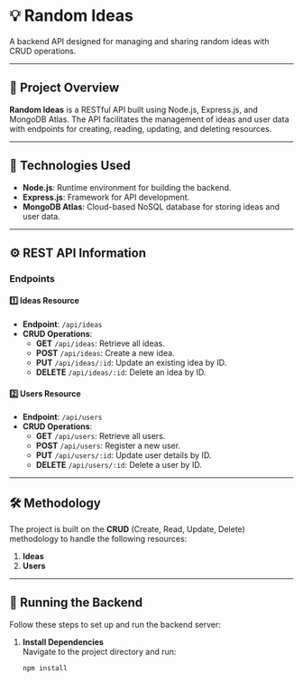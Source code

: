 # 💡 Random Ideas  
A backend API designed for managing and sharing random ideas with CRUD operations.  

---

## 📌 Project Overview  
**Random Ideas** is a RESTful API built using Node.js, Express.js, and MongoDB Atlas. The API facilitates the management of ideas and user data with endpoints for creating, reading, updating, and deleting resources.

---

## 🔧 Technologies Used  
- **Node.js**: Runtime environment for building the backend.  
- **Express.js**: Framework for API development.  
- **MongoDB Atlas**: Cloud-based NoSQL database for storing ideas and user data.  

---

## ⚙️ REST API Information  

### **Endpoints**  

#### 1️⃣ **Ideas Resource**  
- **Endpoint**: `/api/ideas`  
- **CRUD Operations**:  
  - **GET** `/api/ideas`: Retrieve all ideas.  
  - **POST** `/api/ideas`: Create a new idea.  
  - **PUT** `/api/ideas/:id`: Update an existing idea by ID.  
  - **DELETE** `/api/ideas/:id`: Delete an idea by ID.  

#### 2️⃣ **Users Resource**  
- **Endpoint**: `/api/users`  
- **CRUD Operations**:  
  - **GET** `/api/users`: Retrieve all users.  
  - **POST** `/api/users`: Register a new user.  
  - **PUT** `/api/users/:id`: Update user details by ID.  
  - **DELETE** `/api/users/:id`: Delete a user by ID.  

---

## 🛠️ Methodology  
The project is built on the **CRUD** (Create, Read, Update, Delete) methodology to handle the following resources:  
1. **Ideas**  
2. **Users**  

---
## 🚀 Running the Backend  

Follow these steps to set up and run the backend server:  

1. **Install Dependencies**  
   Navigate to the project directory and run:  
   ```bash
   npm install

